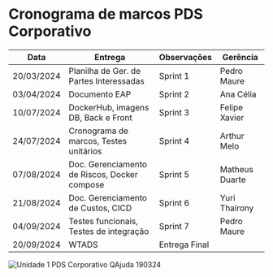 # Cronograma de marcos PDS Corporativo

| Data        | Entrega                                      | Observações                       | Gerência       |
|-------------|----------------------------------------------|-----------------------------------|----------------|
| 20/03/2024  | Planilha de Ger. de Partes Interessadas      | Sprint 1                          | Pedro Maure    |
| 03/04/2024  | Documento EAP                                | Sprint 2                          | Ana Célia      |
| 10/07/2024  | DockerHub, imagens DB, Back e Front          | Sprint 3                          | Felipe Xavier  |
| 24/07/2024  | Cronograma de marcos, Testes unitários       | Sprint 4                          | Arthur Melo    |
| 07/08/2024  | Doc. Gerenciamento de Riscos, Docker compose | Sprint 5                          | Matheus Duarte |
| 21/08/2024  | Doc. Gerenciamento de Custos, CICD           | Sprint 6                          | Yuri Thairony  |
| 04/09/2024  | Testes funcionais, Testes de integração      | Sprint 7                          | Pedro Maure    |
| 20/09/2024  | WTADS                                        | Entrega Final                     |                |

![Unidade 1 PDS Corporativo QAjuda 190324](https://github.com/user-attachments/assets/d18c5c97-bf34-42ab-8d53-9ca3297e1362)
